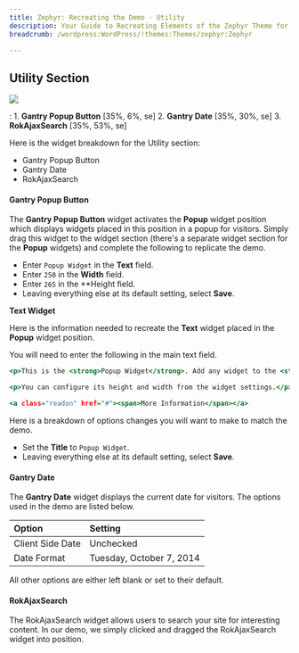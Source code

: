 ```yaml
---
title: Zephyr: Recreating the Demo - Utility
description: Your Guide to Recreating Elements of the Zephyr Theme for WordPress
breadcrumb: /wordpress:WordPress/!themes:Themes/zephyr:Zephyr

---
```


Utility Section
-----

![][demo]

:   1. **Gantry Popup Button** [35%, 6%, se]
    2. **Gantry Date** [35%, 30%, se]
    3. **RokAjaxSearch** [35%, 53%, se]

Here is the widget breakdown for the Utility section:

* Gantry Popup Button
* Gantry Date
* RokAjaxSearch

#### Gantry Popup Button

The **Gantry Popup Button** widget activates the **Popup** widget position which displays widgets placed in this position in a popup for visitors. Simply drag this widget to the widget section (there's a separate widget section for the **Popup** widgets) and complete the following to replicate the demo.

* Enter `Popup Widget` in the **Text** field.
* Enter `250` in the **Width** field.
* Enter `265` in the **Height field.
* Leaving everything else at its default setting, select **Save**. 

**Text Widget**

Here is the information needed to recreate the **Text** widget placed in the **Popup** widget position.

You will need to enter the following in the main text field.

~~~ .html
<p>This is the <strong>Popup Widget</strong>. Add any widget to the <strong>popup</strong> widget position, and place anywhere Gantry Popup widget to trigger the RokBox.</p>

<p>You can configure its height and width from the widget settings.</p>

<a class="readon" href="#"><span>More Information</span></a>            
~~~

Here is a breakdown of options changes you will want to make to match the demo.

* Set the **Title** to `Popup Widget`.
* Leaving everything else at its default setting, select **Save**.

#### Gantry Date

The **Gantry Date** widget displays the current date for visitors. The options used in the demo are listed below.

| Option           | Setting                     |
| :--------------- | :-------------------------- |
| Client Side Date | Unchecked                   |
| Date Format      | Tuesday, October 7, 2014    |

All other options are either left blank or set to their default.

#### RokAjaxSearch

The RokAjaxSearch widget allows users to search your site for interesting content. In our demo, we simply clicked and dragged the RokAjaxSearch widget into position.

[demo]: assets/demo_10.jpeg
[menu]: ../../start/menus.md
[faq]: faq.md
